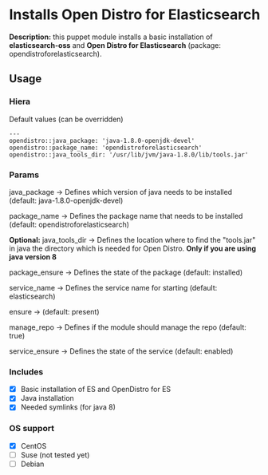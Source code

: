 # Installs Open Distro for Elasticsearch
**Description:** this puppet module installs a basic installation of **elasticsearch-oss** and **Open Distro for Elasticsearch** (package: opendistroforelasticsearch).

## Usage

### Hiera

Default values (can be overridden)
```
---
opendistro::java_package: 'java-1.8.0-openjdk-devel'
opendistro::package_name: 'opendistroforelasticsearch'
opendistro::java_tools_dir: '/usr/lib/jvm/java-1.8.0/lib/tools.jar'
```

### Params

java\_package -> Defines which version of java needs to be installed (default: java-1.8.0-openjdk-devel)

package\_name -> Defines the package name that needs to be installed (default: opendistroforelasticsearch)

**Optional:** java\_tools\_dir -> Defines the location where to find the "tools.jar" in java the directory which is needed for Open Distro. **Only if you are using java version 8**

package\_ensure -> Defines the state of the package (default: installed)

service\_name -> Defines the service name for starting (default: elasticsearch)

ensure -> (default: present)

manage\_repo -> Defines if the module should manage the repo (default: true)

service\_ensure -> Defines the state of the service (default: enabled)

### Includes
- [x] Basic installation of ES and OpenDistro for ES
- [x] Java installation
- [x] Needed symlinks (for java 8)

### OS support
- [x] CentOS
- [ ] Suse (not tested yet)
- [ ] Debian
